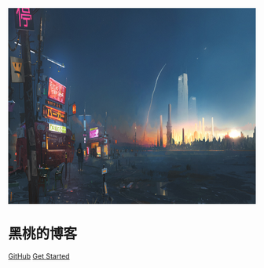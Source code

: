 
<!-- _coverpage.md -->

<img src="./cover/cover.JPG" width = "800" height = "400" alt="logo" align=center />

# 黑桃的博客


[GitHub](https://github.com/heitao5200/my_blog/)
[Get Started](README)

